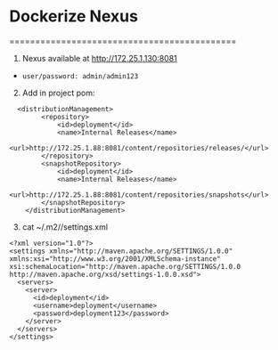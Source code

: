 # Dockerize Nexus
============================================

1. Nexus available at http://172.25.1.130:8081 
 * `user/password: admin/admin123`
2. Add in project pom:
```
  <distributionManagement>
        <repository>
            <id>deployment</id>
            <name>Internal Releases</name>
            <url>http://172.25.1.88:8081/content/repositories/releases/</url>
        </repository>
        <snapshotRepository>
            <id>deployment</id>
            <name>Internal Releases</name>
            <url>http://172.25.1.88:8081/content/repositories/snapshots</url>
        </snapshotRepository>
    </distributionManagement>
```
3. cat ~/.m2//settings.xml
```
<?xml version="1.0"?>
<settings xmlns="http://maven.apache.org/SETTINGS/1.0.0" xmlns:xsi="http://www.w3.org/2001/XMLSchema-instance" xsi:schemaLocation="http://maven.apache.org/SETTINGS/1.0.0                       http://maven.apache.org/xsd/settings-1.0.0.xsd">
  <servers>
    <server>
      <id>deployment</id>
      <username>deployment</username>
      <password>deployment123</password>
    </server>
  </servers>
</settings>
```

